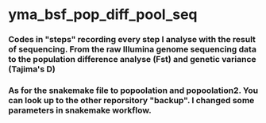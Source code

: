 # yma_bsf_pop_diff_pool_seq
### Codes in "steps" recording every step I analyse with the result of sequencing. From the raw Illumina genome sequencing data to the population difference analyse (Fst) and genetic variance (Tajima's D)
### As for the snakemake file to popoolation and popoolation2. You can look up to the other reporsitory "backup". I changed some parameters in snakemake workflow.
